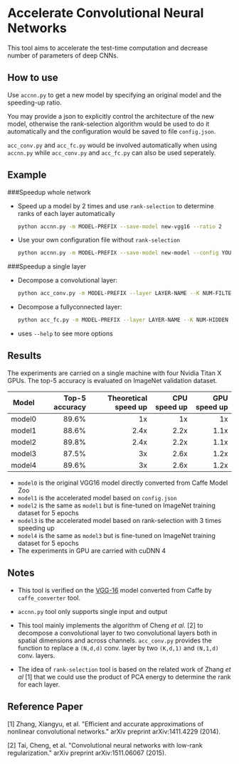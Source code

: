 # Accelerate Convolutional Neural Networks

This tool aims to accelerate the test-time computation and decrease number of parameters of deep CNNs.


## How to use

Use ``accnn.py`` to get a new model by specifying an original model and the speeding-up ratio.

You may provide a json to explicitly control the architecture of the new model, otherwise the rank-selection algorithm would be used to do it automatically and the configuration would be saved to file ``config.json``.

``acc_conv.py`` and ``acc_fc.py`` would be involved automatically when using ``accnn.py`` while ``acc_conv.py`` and ``acc_fc.py`` can also be used seperately.

## Example

###Speedup whole network

- Speed up a model by 2 times and use ``rank-selection`` to determine ranks of each layer automatically

  ```bash
  python accnn.py -m MODEL-PREFIX --save-model new-vgg16 --ratio 2
  ```

- Use your own configuration file without ``rank-selection``

  ```bash
  python accnn.py -m MODEL-PREFIX --save-model new-model --config YOUR-CONFIG_JSON
  ```

###Speedup a single layer
  
- Decompose a convolutional layer:

  ```bash
  python acc_conv.py -m MODEL-PREFIX --layer LAYER-NAME --K NUM-FILTER --save-model new-model
  ```

- Decompose a fullyconnected layer:

  ```bash
  python acc_fc.py -m MODEL-PREFIX --layer LAYER-NAME --K NUM-HIDDEN --save-model new-model
  ```
- uses `--help` to see more options


## Results

The experiments are carried on a single machine with four Nvidia Titan X GPUs. The top-5 accuracy is evaluated on ImageNet validation dataset.



| Model | Top-5 accuracy  |  Theoretical speed up | CPU speed up | GPU speed up |
| ------------- | -----------: | -------------: | -----------: | -----------: |
| model0 | 89.6% |  1x|  1x|  1x|
| model1 | 88.6% |  2.4x|   2.2x|  1.1x|
| model2 | 89.8% |  2.4x|   2.2x|  1.1x|
| model3 | 87.5% |  3x|   2.6x|    1.2x|
| model4 | 89.6% |  3x|   2.6x|    1.2x|


 * ``model0`` is the original VGG16 model directly converted from Caffe Model Zoo
 * ``model1`` is the accelerated model based on ``config.json``
 * ``model2`` is the same as ``model1`` but is fine-tuned on ImageNet training dataset for 5 epochs
 * ``model3`` is the accelerated model based on rank-selection with 3 times speeding up
 * ``model4`` is the same as ``model3`` but is fine-tuned on ImageNet training dataset for 5 epochs
 * The experiments in GPU are carried with cuDNN 4
 
 
## Notes

* This tool is verified on the [VGG-16](https://gist.github.com/jimmie33/27c1c0a7736ba66c2395) model converted from Caffe by ``caffe_converter`` tool.

* ``accnn.py`` tool only supports single input and output

* This tool mainly implements the algorithm of Cheng *et al.* [2] to decompose a convolutional layer to two convolutional layers both in spatial dimensions and across channels. ``acc_conv.py`` provides the function to replace a ``(N,d,d)`` conv. layer by two ``(K,d,1)`` and ``(N,1,d)`` conv. layers.

* The idea of ``rank-selection`` tool is based on the related work of Zhang *et al* [1] that we could use the product of PCA energy to determine the rank for each layer.

## Reference Paper

[1] Zhang, Xiangyu, et al. "Efficient and accurate approximations of nonlinear convolutional networks." arXiv preprint arXiv:1411.4229 (2014).

[2] Tai, Cheng, et al. "Convolutional neural networks with low-rank regularization." arXiv preprint arXiv:1511.06067 (2015).
